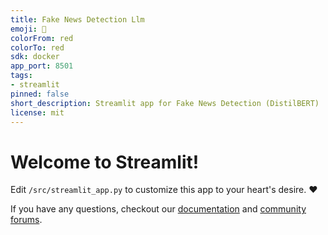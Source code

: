 ```yaml
---
title: Fake News Detection Llm
emoji: 🚀
colorFrom: red
colorTo: red
sdk: docker
app_port: 8501
tags:
- streamlit
pinned: false
short_description: Streamlit app for Fake News Detection (DistilBERT)
license: mit
---
```


# Welcome to Streamlit!

Edit `/src/streamlit_app.py` to customize this app to your heart's desire. :heart:

If you have any questions, checkout our [documentation](https://docs.streamlit.io) and [community
forums](https://discuss.streamlit.io).
